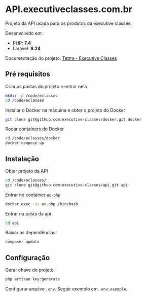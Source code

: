 # API.executiveclasses.com.br

Projeto da API usada para os produtos da executive classes.

Desenvolvido em:

- PHP: **7.4**
- Laravel: **8.24**

Documentação do projeto: [Tettra - Executive Classes](https://app.tettra.co/teams/executive-classes/subcategories/53712)


## Pré requisitos

Criar as pastas do projeto e entrar nela

```bash
mkdir -p /code/eclasses
cd /code/eclasses
```

Instalar o Docker na máquina e obter o projeto do Docker

```bash
git clone git@github.com:executive-classes/docker.git docker
```

Rodar containers do Docker

```bash
cd /code/eclasses/docker
docker-compose up
```

## Instalação

Obter projeto da API

```bash
cd /code/eclasses/
git clone git@github.com:executive-classes/api.git api
```

Entrar no container `ec-php`

```bash
docker exec -it ec-php /bin/bash
```

Entrar na pasta da api

```bash
cd api
```

Baixar as dependências

```bash
composer update
```

## Configuração

Gerar chave do projeto

```bash
php artisan key:generate
```

Configurar arquivo `.env`. Seguir exemplo em `.env.exemple`.